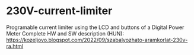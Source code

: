 # 230V-current-limiter
Programable current limiter using the LCD and buttons of a Digital Power Meter
Complete HW and SW description (HUN): https://kozeljovo.blogspot.com/2022/09/szabalyozhato-aramkorlat-230v-ra.html
